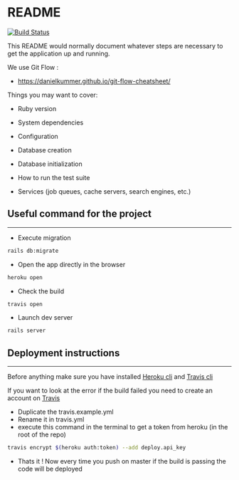 # README

[![Build Status](https://travis-ci.org/CMarzin/ruby-h4.svg?branch=master)](https://travis-ci.org/CMarzin/H4-combiNb)

This README would normally document whatever steps are necessary to get the
application up and running.

We use Git Flow :

- https://danielkummer.github.io/git-flow-cheatsheet/

Things you may want to cover:

* Ruby version

* System dependencies

* Configuration

* Database creation

* Database initialization

* How to run the test suite

* Services (job queues, cache servers, search engines, etc.)

## Useful command for the project
___

* Execute migration
```sh
rails db:migrate
```

* Open the app directly in the browser
```sh
heroku open
```
* Check the build
```sh
travis open
```
* Launch dev server
```sh
rails server
```

## Deployment instructions
___
Before anything make sure you have installed [Heroku cli](https://devcenter.heroku.com/articles/heroku-cli) and [Travis cli](https://github.com/travis-ci/travis.rb#installation)

If you want to look at the error if the build failed you need to create an account on [Travis](https://travis-ci.org)
 - Duplicate the travis.example.yml
 - Rename it in travis.yml
 - execute this command in the terminal to get a token from heroku (in the root of the repo)
  ```sh
  travis encrypt $(heroku auth:token) --add deploy.api_key
  ```
 - Thats it ! Now every time you push on master if the build is passing the code will be deployed